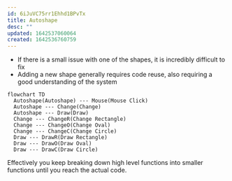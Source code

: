 ```yaml
---
id: 6iJuVC75rr1Ehhd1BPvTx
title: Autoshape
desc: ""
updated: 1642537060064
created: 1642536760759
---
```


- If there is a small issue with one of the shapes, it is incredibly difficult to fix
- Adding a new shape generally requires code reuse, also requiring a good understanding of the system

```mermaid
flowchart TD
  Autoshape(Autoshape) --- Mouse(Mouse Click)
  Autoshape --- Change(Change)
  Autoshape --- Draw(Draw)
  Change --- ChangeR(Change Rectangle)
  Change --- ChangeO(Change Oval)
  Change --- ChangeC(Change Circle)
  Draw --- DrawR(Draw Rectangle)
  Draw --- DrawO(Draw Oval)
  Draw --- DrawC(Draw Circle)
```

Effectively you keep breaking down high level functions into smaller functions until you reach the actual code.

